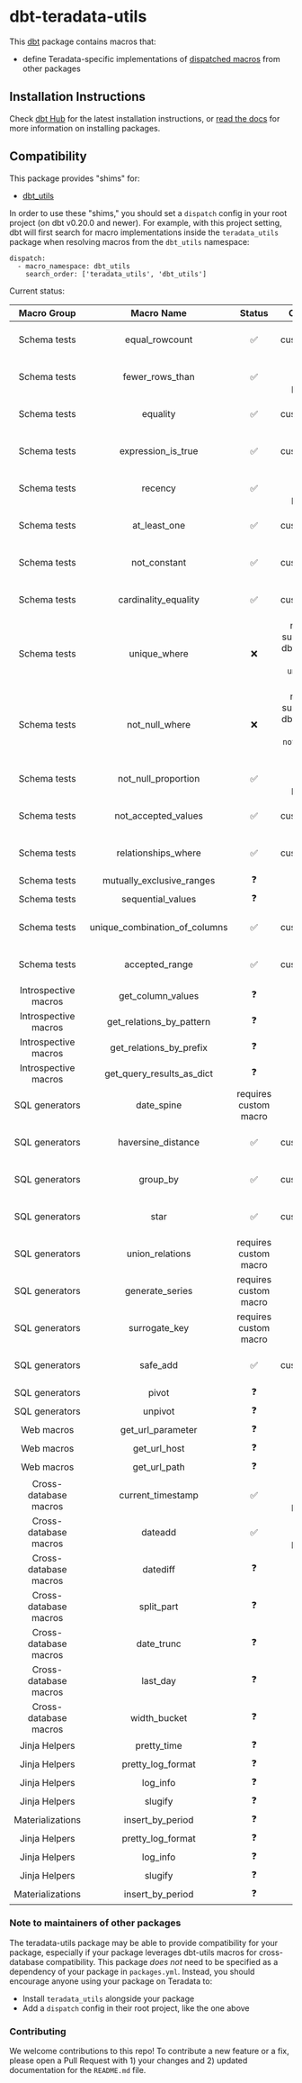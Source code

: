 # dbt-teradata-utils

This [dbt](https://github.com/dbt-labs/dbt) package contains macros that:
- define Teradata-specific implementations of [dispatched macros](https://docs.getdbt.com/reference/dbt-jinja-functions/dispatch) from other packages

## Installation Instructions

Check [dbt Hub](https://hub.getdbt.com) for the latest installation instructions, or [read the docs](https://docs.getdbt.com/docs/package-management) for more information on installing packages.


## Compatibility

This package provides "shims" for:
- [dbt_utils](https://github.com/dbt-labs/dbt-utils)

In order to use these "shims," you should set a `dispatch` config in your root project (on dbt v0.20.0 and newer). For example, with this project setting, dbt will first search for macro implementations inside the `teradata_utils` package when resolving macros from the `dbt_utils` namespace:
```
dispatch:
  - macro_namespace: dbt_utils
    search_order: ['teradata_utils', 'dbt_utils']
```

Current status:

|     Macro   Group     |           Macro Name          |         Status        |                                 Comment                                |
|:---------------------:|:-----------------------------:|:---------------------:|:----------------------------------------------------------------------:|
| Schema tests          | equal_rowcount                | :white_check_mark:    | no customization needed                                                |
| Schema tests          | fewer_rows_than               | :white_check_mark:    | custom macro provided                                                  |
| Schema tests          | equality                      | :white_check_mark:    | no customization needed                                                |
| Schema tests          | expression_is_true            | :white_check_mark:    | no customization needed                                                |
| Schema tests          | recency                       | :white_check_mark:    | custom macro provided                                                  |
| Schema tests          | at_least_one                  | :white_check_mark:    | no customization needed                                                |
| Schema tests          | not_constant                  | :white_check_mark:    | no customization needed                                                |
| Schema tests          | cardinality_equality          | :white_check_mark:    | no customization needed                                                |
| Schema tests          | unique_where                  |        :x:            | no longer supported by dbt-utils, use built-in `unique` test instead   |
| Schema tests          | not_null_where                |        :x:            | no longer supported by dbt-utils, use built-in `not_null` test instead |
| Schema tests          | not_null_proportion           | :white_check_mark:    | custom macro provided                                                  |
| Schema tests          | not_accepted_values           | :white_check_mark:    | no customization needed                                                |
| Schema tests          | relationships_where           | :white_check_mark:    | no customization needed                                                |
| Schema tests          | mutually_exclusive_ranges     |        :question:     |                                                                        |
| Schema tests          | sequential_values             |        :question:     |                                                                        |
| Schema tests          | unique_combination_of_columns | :white_check_mark:    | no customization needed                                                |
| Schema tests          | accepted_range                | :white_check_mark:    | no customization needed                                                |
| Introspective macros  | get_column_values             |        :question:     |                                                                        |
| Introspective macros  | get_relations_by_pattern      |        :question:     |                                                                        |
| Introspective macros  | get_relations_by_prefix       |        :question:     |                                                                        |
| Introspective macros  | get_query_results_as_dict     |        :question:     |                                                                        |
| SQL generators        | date_spine                    | requires custom macro |                                                                        |
| SQL generators        | haversine_distance            | :white_check_mark:    | no customization needed                                                |
| SQL generators        | group_by                      | :white_check_mark:    | no customization needed                                                |
| SQL generators        | star                          | :white_check_mark:    | no customization needed                                                |
| SQL generators        | union_relations               | requires custom macro |                                                                        |
| SQL generators        | generate_series               | requires custom macro |                                                                        |
| SQL generators        | surrogate_key                 | requires custom macro |                                                                        |
| SQL generators        | safe_add                      | :white_check_mark:    | no customization needed                                                |
| SQL generators        | pivot                         |        :question:     |                                                                        |
| SQL generators        | unpivot                       |        :question:     |                                                                        |
| Web macros            | get_url_parameter             |        :question:     |                                                                        |
| Web macros            | get_url_host                  |        :question:     |                                                                        |
| Web macros            | get_url_path                  |        :question:     |                                                                        |
| Cross-database macros | current_timestamp             | :white_check_mark:    | custom macro provided                                                  |
| Cross-database macros | dateadd                       | :white_check_mark:    | custom macro provided                                                  |
| Cross-database macros | datediff                      |        :question:     |                                                                        |
| Cross-database macros | split_part                    |        :question:     |                                                                        |
| Cross-database macros | date_trunc                    |        :question:     |                                                                        |
| Cross-database macros | last_day                      |        :question:     |                                                                        |
| Cross-database macros | width_bucket                  |        :question:     |                                                                        |
| Jinja Helpers         | pretty_time                   |        :question:     |                                                                        |
| Jinja Helpers         | pretty_log_format             |        :question:     |                                                                        |
| Jinja Helpers         | log_info                      |        :question:     |                                                                        |
| Jinja Helpers         | slugify                       |        :question:     |                                                                        |
| Materializations      | insert_by_period              |        :question:     |                                                                        |
| Jinja Helpers         | pretty_log_format             |        :question:     |                                                                        |
| Jinja Helpers         | log_info                      |        :question:     |                                                                        |
| Jinja Helpers         | slugify                       |        :question:     |                                                                        |
| Materializations      | insert_by_period              |        :question:     |                                                                        |

### Note to maintainers of other packages

The teradata-utils package may be able to provide compatibility for your package, especially if your package leverages dbt-utils macros for cross-database compatibility. This package _does not_ need to be specified as a dependency of your package in `packages.yml`. Instead, you should encourage anyone using your package on Teradata to:
- Install `teradata_utils` alongside your package
- Add a `dispatch` config in their root project, like the one above

### Contributing

We welcome contributions to this repo! To contribute a new feature or a fix, please open a Pull Request with 1) your changes and 2) updated documentation for the `README.md` file.
